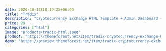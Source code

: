 ```yaml
---
date: 2020-10-11T18:19:25+06:00
title: "Tradix"
description: "Cryptocurrency Exchange HTML Template + Admin Dashboard + Light & Dark"
price: 29
categories: ["html"]
image: "products/tradix-html.jpeg"
product: "https://themeforest.net/item/tradix-cryptocurrency-exchange-html-template/24924541"
demo: "https://preview.themeforest.net/item/tradix-cryptocurrency-exchange-html-template/full_screen_preview/24924541"
---
```


